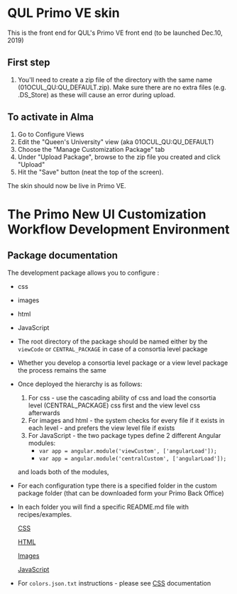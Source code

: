 # QUL Primo VE skin
This is the front end for QUL's Primo VE front end (to be launched Dec.10, 2019)

## First step
1. You'll need to create a zip file of the directory with the same name (01OCUL_QU:QU_DEFAULT.zip). Make sure there are no extra files (e.g. .DS_Store) as these will cause an error during upload.

## To activate in Alma
1. Go to Configure Views
1. Edit the "Queen's University" view (aka 01OCUL_QU:QU_DEFAULT)
1. Choose the "Manage Customization Package" tab
1. Under "Upload Package", browse to the zip file you created and click "Upload"
1. Hit the "Save" button (neat the top of the screen).

The skin should now be live in Primo VE.

# The Primo New UI Customization Workflow Development Environment

## Package documentation

The development package allows you to configure :

- css

- images

- html

- JavaScript

- The root directory of the package should be named either by the `viewCode` or `CENTRAL_PACKAGE` in case of a consortia level package
- Whether you develop a consortia level package or a view level package the process remains the same
- Once deployed the hierarchy is as follows:
    1. For css - use the cascading ability of css and load the consortia level (CENTRAL_PACKAGE) css first and the view level css afterwards
    2. For images and html - the system checks for every file if it exists in each level - and prefers the view level file if exists
    3. For JavaScript - the two package types define 2 different Angular modules:
        - ```var app = angular.module('viewCustom', ['angularLoad']);```
        - ```var app = angular.module('centralCustom', ['angularLoad']);```

  and loads both of the modules,

- For each configuration type there is a specified folder in the custom package folder (that can be downloaded form your Primo Back Office)
- In each folder you will find a specific README.md file with recipes/examples.

  [CSS](./01OCUL_QU-QU_DEFAULT/css/README.md "css documentation")

  [HTML](./01OCUL_QU-QU_DEFAULT/html/README.md "html documentation")

  [Images](./01OCUL_QU-QU_DEFAULT/img/README.md "images documentation")

  [JavaScript](./01OCUL_QU-QU_DEFAULT/js/README.md "javascript documentation")

-  For `colors.json.txt` instructions - please see [CSS](./01OCUL_QU-QU_DEFAULT/css/README.md "css documentation") documentation









